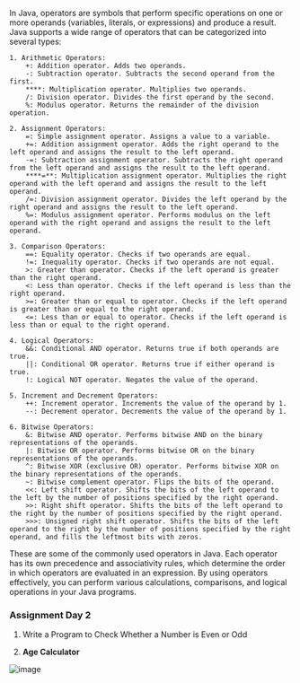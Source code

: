 In Java, operators are symbols that perform specific operations on one or more operands (variables, literals, or expressions) and produce a result. Java supports a wide range of operators that can be categorized into several types:

    1. Arithmetic Operators:
        +: Addition operator. Adds two operands.
        -: Subtraction operator. Subtracts the second operand from the first.
        ****: Multiplication operator. Multiplies two operands.
        /: Division operator. Divides the first operand by the second.
        %: Modulus operator. Returns the remainder of the division operation.

    2. Assignment Operators:
        =: Simple assignment operator. Assigns a value to a variable.
        +=: Addition assignment operator. Adds the right operand to the left operand and assigns the result to the left operand.
        -=: Subtraction assignment operator. Subtracts the right operand from the left operand and assigns the result to the left operand.
        ****=**: Multiplication assignment operator. Multiplies the right operand with the left operand and assigns the result to the left operand.
        /=: Division assignment operator. Divides the left operand by the right operand and assigns the result to the left operand.
        %=: Modulus assignment operator. Performs modulus on the left operand with the right operand and assigns the result to the left operand.

    3. Comparison Operators:
        ==: Equality operator. Checks if two operands are equal.
        !=: Inequality operator. Checks if two operands are not equal.
        >: Greater than operator. Checks if the left operand is greater than the right operand.
        <: Less than operator. Checks if the left operand is less than the right operand.
        >=: Greater than or equal to operator. Checks if the left operand is greater than or equal to the right operand.
        <=: Less than or equal to operator. Checks if the left operand is less than or equal to the right operand.

    4. Logical Operators:
        &&: Conditional AND operator. Returns true if both operands are true.
        ||: Conditional OR operator. Returns true if either operand is true.
        !: Logical NOT operator. Negates the value of the operand.

    5. Increment and Decrement Operators:
        ++: Increment operator. Increments the value of the operand by 1.
        --: Decrement operator. Decrements the value of the operand by 1.

    6. Bitwise Operators:
        &: Bitwise AND operator. Performs bitwise AND on the binary representations of the operands.
        |: Bitwise OR operator. Performs bitwise OR on the binary representations of the operands.
        ^: Bitwise XOR (exclusive OR) operator. Performs bitwise XOR on the binary representations of the operands.
        ~: Bitwise complement operator. Flips the bits of the operand.
        <<: Left shift operator. Shifts the bits of the left operand to the left by the number of positions specified by the right operand.
        >>: Right shift operator. Shifts the bits of the left operand to the right by the number of positions specified by the right operand.
        >>>: Unsigned right shift operator. Shifts the bits of the left operand to the right by the number of positions specified by the right operand, and fills the leftmost bits with zeros.

These are some of the commonly used operators in Java. Each operator has its own precedence and associativity rules, which determine the order in which operators are evaluated in an expression. By using operators effectively, you can perform various calculations, comparisons, and logical operations in your Java programs.









### Assignment Day 2
1. Write a  Program to Check Whether a Number is Even or Odd


2.  **Age Calculator**

![image](https://github.com/Pankaj-Str/Learn-JAVA-SE/assets/36913690/61f32a7e-4fac-48c6-a3fb-ab9e414f92cf)
